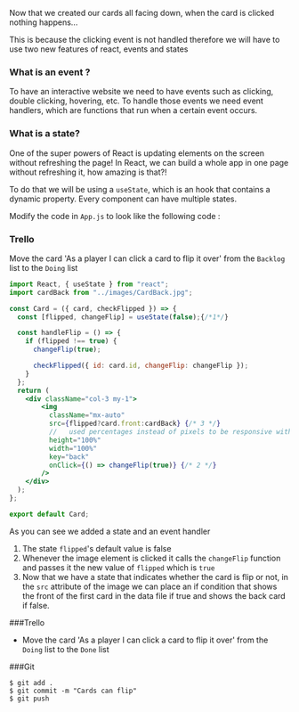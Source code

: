 Now that we created our cards all facing down, when the card is clicked nothing happens...

This is because the clicking event is not handled therefore we will have to use two new features of react, events and states

### What is an event ?

To have an interactive website we need to have events such as clicking, double clicking, hovering, etc. To handle those events we need event handlers, which are functions that run when a certain event occurs.

### What is a state?

One of the super powers of React is updating elements on the screen without refreshing the page! In React, we can build a whole app in one page without refreshing it, how amazing is that?!

To do that we will be using a `useState`, which is an hook that contains a dynamic property. Every component can have multiple states.

Modify the code in `App.js` to look like the following code :

### Trello

Move the card 'As a player I can click a card to flip it over' from the `Backlog` list to the `Doing` list

```jsx
import React, { useState } from "react";
import cardBack from "../images/CardBack.jpg";

const Card = ({ card, checkFlipped }) => {
  const [flipped, changeFlip] = useState(false);{/*1*/}

  const handleFlip = () => {
    if (flipped !== true) {
      changeFlip(true);

      checkFlipped({ id: card.id, changeFlip: changeFlip });
    }
  };
  return (
    <div className="col-3 my-1">
        <img
          className="mx-auto"
          src={flipped?card.front:cardBack} {/* 3 */}
          //   used percentages instead of pixels to be responsive with the screen size
          height="100%"
          width="100%"
          key="back"
          onClick={() => changeFlip(true)} {/* 2 */}
        />
    </div>
  );
};

export default Card;

```

As you can see we added a state and an event handler

1. The state `flipped`'s default value is false
2. Whenever the image element is clicked it calls the `changeFlip` function and passes it the new value of `flipped` which is `true`
3. Now that we have a state that indicates whether the card is flip or not, in the `src` attribute of the image we can place an if condition that shows the front of the first card in the data file if true and shows the back card if false.

###Trello

- Move the card 'As a player I can click a card to flip it over' from the `Doing` list to the `Done` list

###Git

```shell
$ git add .
$ git commit -m "Cards can flip"
$ git push
```
